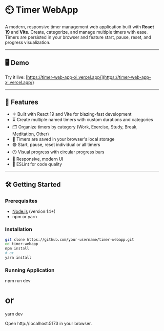 # ⏲️ Timer WebApp

A modern, responsive timer management web application built with **React 19** and **Vite**. Create, categorize, and manage multiple timers with ease. Timers are persisted in your browser and feature start, pause, reset, and progress visualization.

---

## 🖥️ Demo

Try it live: [https://timer-web-app-xi.vercel.app/](https://timer-web-app-xi.vercel.app/)

---

## 🚀 Features

- ⚛️ Built with React 19 and Vite for blazing-fast development
- ⏳ Create multiple named timers with custom durations and categories
- 🗂️ Organize timers by category (Work, Exercise, Study, Break, Meditation, Other)
- 💾 Timers are saved in your browser's local storage
- 🟢 Start, pause, reset individual or all timers
- 🕒 Visual progress with circular progress bars
- 🎨 Responsive, modern UI
- 🧹 ESLint for code quality

---

## 🛠️ Getting Started

### Prerequisites

- [Node.js](https://nodejs.org/) (version 14+)
- npm or yarn

### Installation

```bash
git clone https://github.com/your-username/timer-webapp.git
cd timer-webapp
npm install
# or
yarn install

```

### Running Application

npm run dev

# or

yarn dev

Open http://localhost:5173 in your browser.
